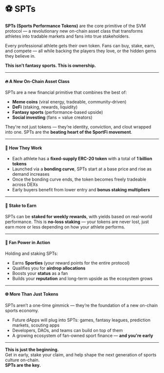 # ⚽ SPTs

**SPTs (Sports Performance Tokens)** are the core primitive of the SVM protocol — a revolutionary new on-chain asset class that transforms athletes into tradable markets and fans into true stakeholders.

Every professional athlete gets their own token. Fans can buy, stake, earn, and compete — all while backing the players they love, or the hidden gems they believe in.

**This isn’t fantasy sports. This is ownership.**

***

#### 🔥 A New On-Chain Asset Class

SPTs are a new financial primitive that combines the best of:

* **Meme coins** (viral energy, tradeable, community-driven)
* **DeFi** (staking, rewards, liquidity)
* **Fantasy sports** (performance-based upside)
* **Social investing** (fans = value creators)

They're not just tokens — they’re identity, conviction, and clout wrapped into one. SPTs are the **beating heart of the SportFi movement**.

***

#### 🧠 How They Work

* Each athlete has a **fixed-supply ERC-20 token** with a total of **1 billion tokens**
* Launched via a **bonding curve**, SPTs start at a base price and rise as demand increases
* Once the bonding curve ends, the token becomes freely tradeable across DEXs
* Early buyers benefit from lower entry and **bonus staking multipliers**

***

#### 💪 Stake to Earn

SPTs can be **staked for weekly rewards**, with yields based on real-world performance. This is **no-loss staking** — your tokens are never lost, just earn more or less depending on how your athlete performs.

***

#### 🎯 Fan Power in Action

Holding and staking SPTs:

* Earns **Sporties** (your reward points for the entire protocol)
* Qualifies you for **airdrop allocations**
* Boosts your **status** as a fan
* Builds your **reputation** and long-term upside as the ecosystem grows

***

#### 🌐 More Than Just Tokens

SPTs aren’t a one-time gimmick — they’re the foundation of a new on-chain sports economy.

* Future dApps will plug into SPTs: games, fantasy leagues, prediction markets, scouting apps
* Developers, DAOs, and teams can build on top of them
* A growing ecosystem of fan-owned sport finance — **and you're early**

***

**This is just the beginning.**\
Get in early, stake your claim, and help shape the next generation of sports culture on-chain.\
**SPTs are the key.**
